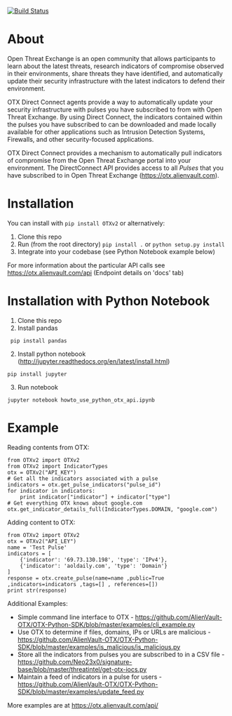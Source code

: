 [![Build Status](https://travis-ci.org/AlienVault-Labs/OTX-Python-SDK.svg)](https://travis-ci.org/AlienVault-Labs/OTX-Python-SDK)
# About
Open Threat Exchange is an open community that allows participants to learn about the latest threats, research indicators of compromise observed in their environments, share threats they have identified, and automatically update their security infrastructure with the latest indicators to defend their environment.

OTX Direct Connect agents provide a way to automatically update your security infrastructure with pulses you have subscribed to from with Open Threat Exchange. By using Direct Connect, the indicators contained within the pulses you have subscribed to can be downloaded and made locally available for other applications such as Intrusion Detection Systems, Firewalls, and other security-focused applications.

OTX Direct Connect provides a mechanism to automatically pull indicators of compromise from the Open Threat Exchange portal into your environment.  The DirectConnect API provides access to all _Pulses_ that you have subscribed to in Open Threat Exchange (https://otx.alienvault.com).

# Installation
You can install with ``` pip install OTXv2 ``` or alternatively:

1. Clone this repo
2. Run (from the root directory)   ``` pip install . ```   or ``` python setup.py install ```
3. Integrate into your codebase (see Python Notebook example below)

For more information about the particular API calls see  https://otx.alienvault.com/api (Endpoint details on 'docs' tab)

# Installation with Python Notebook
1. Clone this repo
2. Install pandas 

``` pip install pandas```

2. Install python notebook (http://jupyter.readthedocs.org/en/latest/install.html) 

``` pip install jupyter ```

3. Run notebook

```jupyter notebook howto_use_python_otx_api.ipynb```
 
# Example

Reading contents from OTX:
```
from OTXv2 import OTXv2
from OTXv2 import IndicatorTypes
otx = OTXv2("API_KEY")
# Get all the indicators associated with a pulse
indicators = otx.get_pulse_indicators("pulse_id")
for indicator in indicators:
    print indicator["indicator"] + indicator["type"]
# Get everything OTX knows about google.com
otx.get_indicator_details_full(IndicatorTypes.DOMAIN, "google.com")
```
Adding content to OTX:
```
from OTXv2 import OTXv2
otx = OTXv2("API_LEY")
name = 'Test Pulse'
indicators = [
    {'indicator': '69.73.130.198', 'type': 'IPv4'},
    {'indicator': 'aoldaily.com', 'type': 'Domain'}
]
response = otx.create_pulse(name=name ,public=True ,indicators=indicators ,tags=[] , references=[])
print str(response)
```

Additional Examples:
- Simple command line interface to OTX - https://github.com/AlienVault-OTX/OTX-Python-SDK/blob/master/examples/cli_example.py
- Use OTX to determine if files, domains, IPs or URLs are malicious - https://github.com/AlienVault-OTX/OTX-Python-SDK/blob/master/examples/is_malicious/is_malicious.py
- Store all the indicators from pulses you are subscribed to in a CSV file - https://github.com/Neo23x0/signature-base/blob/master/threatintel/get-otx-iocs.py
- Maintain a feed of indicators in a pulse for users - https://github.com/AlienVault-OTX/OTX-Python-SDK/blob/master/examples/update_feed.py

More examples are at https://otx.alienvault.com/api/
